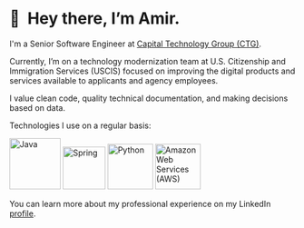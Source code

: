 # 👋 &nbsp;**Hey there, I’m Amir.**

I'm a Senior Software Engineer at [Capital Technology Group (CTG)](https://capitaltg.com).

Currently, I’m on a technology modernization team at U.S. Citizenship and Immigration Services (USCIS) 
focused on improving the digital products and services available to applicants and agency employees.

I value clean code, quality technical documentation, and making decisions based on data.

Technologies I use on a regular basis:

<span>
<img src="https://github.com/yurijserrano/Github-Profile-Readme-Logos/blob/master/programming%20languages/java.svg" alt="Java" width="90"/>
<img src="https://github.com/yurijserrano/Github-Profile-Readme-Logos/blob/master/frameworks/spring.svg" alt="Spring" width="75"/>
<img src="https://github.com/yurijserrano/Github-Profile-Readme-Logos/blob/master/programming%20languages/python.svg" alt="Python" width="80"/>
<img src="https://raw.githubusercontent.com/yurijserrano/Github-Profile-Readme-Logos/master/cloud/amazon.svg" alt="Amazon Web Services (AWS)" width="80"/>
</span>

You can learn more about my professional experience on my LinkedIn [profile](https://www.linkedin.com/in/amirboroumand/).


<!---
codebyamir/codebyamir is a ✨ special ✨ repository because its `README.md` (this file) appears on your GitHub profile.
You can click the Preview link to take a look at your changes.
--->
